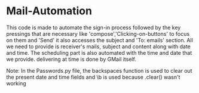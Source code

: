# Mail-Automation

This code is made to automate the sign-in process followed by the key pressings
that are necessary like 'compose','Clicking-on-buttons' to focus on them and 'Send' it also accesses the subject and 'To: emails' section.
All we need to provide is receiver's mails, subject and content along with date and time.
The scheduling part is also automated with the time and date that we provide.
delivering at time is done by GMail itself.

Note: In the Passwords.py file, the backspaces function is used to clear out the present date 
      and time fields and \b is used because .clear() wasn't working
